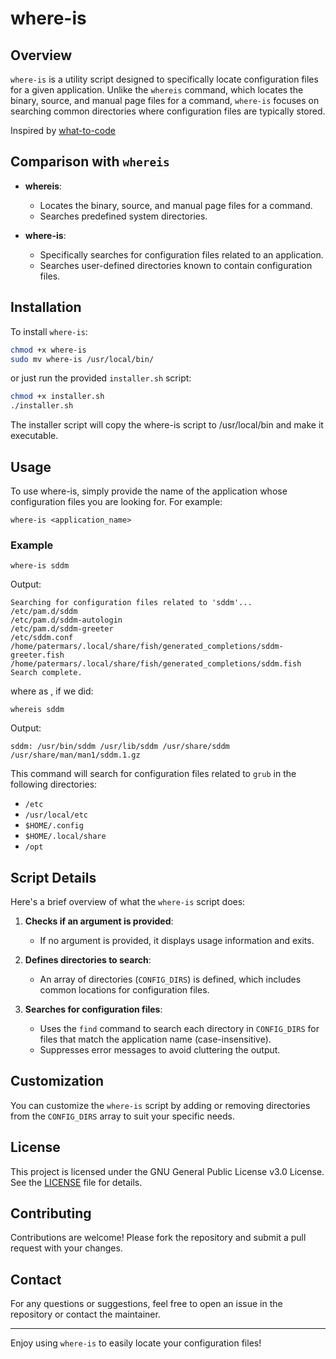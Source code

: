 # where-is

## Overview

`where-is` is a utility script designed to specifically locate configuration files for a given application. Unlike the `whereis` command, which locates the binary, source, and manual page files for a command, `where-is` focuses on searching common directories where configuration files are typically stored.

Inspired by [what-to-code](https://github.com/joereynolds/what-to-code)

## Comparison with `whereis`

- **whereis**:
  - Locates the binary, source, and manual page files for a command.
  - Searches predefined system directories.

- **where-is**:
  - Specifically searches for configuration files related to an application.
  - Searches user-defined directories known to contain configuration files.

## Installation

To install `where-is`:

```bash
chmod +x where-is
sudo mv where-is /usr/local/bin/
```

or just run the provided `installer.sh` script:

```bash
chmod +x installer.sh
./installer.sh
```
The installer script will copy the where-is script to /usr/local/bin and make it executable.

## Usage
To use where-is, simply provide the name of the application whose configuration files you are looking for. For example:
```
where-is <application_name>
```

### Example

```
where-is sddm
```

Output:

```
Searching for configuration files related to 'sddm'...
/etc/pam.d/sddm
/etc/pam.d/sddm-autologin
/etc/pam.d/sddm-greeter
/etc/sddm.conf
/home/patermars/.local/share/fish/generated_completions/sddm-greeter.fish
/home/patermars/.local/share/fish/generated_completions/sddm.fish
Search complete.
```

where as , if we did:
```
whereis sddm
```
Output:
```
sddm: /usr/bin/sddm /usr/lib/sddm /usr/share/sddm /usr/share/man/man1/sddm.1.gz
```

This command will search for configuration files related to `grub` in the following directories:

- `/etc`
- `/usr/local/etc`
- `$HOME/.config`
- `$HOME/.local/share`
- `/opt`

## Script Details

Here's a brief overview of what the `where-is` script does:

1. **Checks if an argument is provided**:
   - If no argument is provided, it displays usage information and exits.
   
2. **Defines directories to search**:
   - An array of directories (`CONFIG_DIRS`) is defined, which includes common locations for configuration files.
   
3. **Searches for configuration files**:
   - Uses the `find` command to search each directory in `CONFIG_DIRS` for files that match the application name (case-insensitive).
   - Suppresses error messages to avoid cluttering the output.

## Customization

You can customize the `where-is` script by adding or removing directories from the `CONFIG_DIRS` array to suit your specific needs.

## License

This project is licensed under the GNU General Public License v3.0  License. See the [LICENSE](LICENSE) file for details.

## Contributing

Contributions are welcome! Please fork the repository and submit a pull request with your changes.

## Contact

For any questions or suggestions, feel free to open an issue in the repository or contact the maintainer.

---

Enjoy using `where-is` to easily locate your configuration files!
